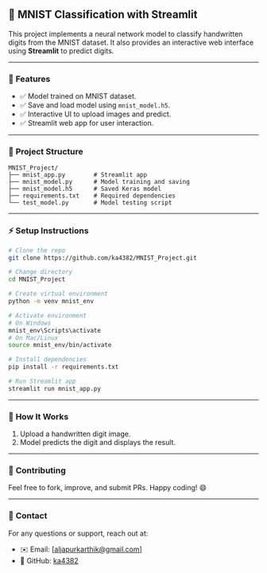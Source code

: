 ## 🎯 MNIST Classification with Streamlit

This project implements a neural network model to classify handwritten digits from the MNIST dataset. It also provides an interactive web interface using **Streamlit** to predict digits.

---

### 🚀 **Features**
- ✅ Model trained on MNIST dataset.
- ✅ Save and load model using `mnist_model.h5`.
- ✅ Interactive UI to upload images and predict.
- ✅ Streamlit web app for user interaction.

---

### 📝 **Project Structure**
```
MNIST_Project/
├── mnist_app.py        # Streamlit app
├── mnist_model.py      # Model training and saving
├── mnist_model.h5      # Saved Keras model
├── requirements.txt    # Required dependencies
└── test_model.py       # Model testing script
```

---

### ⚡️ **Setup Instructions**
```bash
# Clone the repo
git clone https://github.com/ka4382/MNIST_Project.git

# Change directory
cd MNIST_Project

# Create virtual environment
python -m venv mnist_env

# Activate environment
# On Windows
mnist_env\Scripts\activate
# On Mac/Linux
source mnist_env/bin/activate

# Install dependencies
pip install -r requirements.txt

# Run Streamlit app
streamlit run mnist_app.py
```

---

### 📸 **How It Works**
1. Upload a handwritten digit image.
2. Model predicts the digit and displays the result.

---

### 🤝 **Contributing**
Feel free to fork, improve, and submit PRs. Happy coding! 😄

---

### 📧 **Contact**
For any questions or support, reach out at:
- ✉️ Email: [aljapurkarthik@gmail.com]
- 🔗 GitHub: [ka4382](https://github.com/ka4382)

